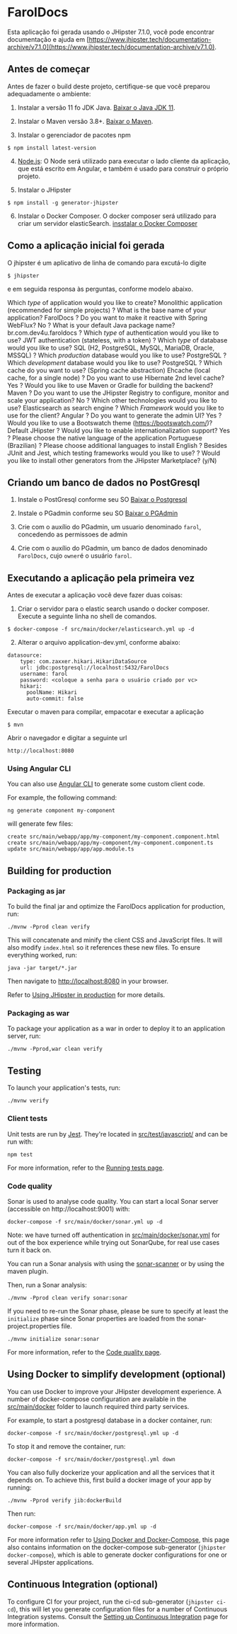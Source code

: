 # FarolDocs

Esta aplicação foi gerada usando o JHipster 7.1.0, você pode encontrar documentação e ajuda em [https://www.jhipster.tech/documentation-archive/v7.1.0](https://www.jhipster.tech/documentation-archive/v7.1.0).

## Antes de começar

Antes de fazer o build deste projeto, certifique-se que você preparou adequadamente o ambiente:

1. Instalar a versão 11 fo JDK Java. [Baixar o Java JDK 11](https://www.oracle.com/br/java/technologies/javase-jdk11-downloads.html).

2. Instalar o Maven versão 3.8+. [Baixar o Maven](https://maven.apache.org/download.cgi).
3. Instalar o gerenciador de pacotes npm 

```
$ npm install latest-version
```

4. [Node.js](https://nodejs.org/en/): O Node será utilizado para executar o lado cliente da aplicação, que está escrito em Angular, e também é usado para construir o próprio projeto.    


5. Instalar o JHipster

```
$ npm install -g generator-jhipster
```

6. Instalar o Docker Composer. O docker composer será utilizado para criar um servidor elasticSearch. [insstalar o Docker Composer](https://docs.docker.com/)


## Como a aplicação inicial foi gerada

O jhipster é um aplicativo de linha de comando para excutá-lo digite 

```
$ jhipster
```
e em seguida responsa às perguntas, conforme modelo abaixo.

 Which *type* of application would you like to create? Monolithic application (recommended for simple projects)
? What is the base name of your application? FarolDocs
? Do you want to make it reactive with Spring WebFlux? No
? What is your default Java package name? br.com.dev4u.faroldocs
? Which *type* of authentication would you like to use? JWT authentication (stateless, with a token)
? Which *type* of database would you like to use? SQL (H2, PostgreSQL, MySQL, MariaDB, Oracle, MSSQL)
? Which *production* database would you like to use? PostgreSQL
? Which *development* database would you like to use? PostgreSQL
? Which cache do you want to use? (Spring cache abstraction) Ehcache (local cache, for a single node)
? Do you want to use Hibernate 2nd level cache? Yes
? Would you like to use Maven or Gradle for building the backend? Maven
? Do you want to use the JHipster Registry to configure, monitor and scale your application? No
? Which other technologies would you like to use? Elasticsearch as search engine
? Which *Framework* would you like to use for the client? Angular
? Do you want to generate the admin UI? Yes
? Would you like to use a Bootswatch theme (https://bootswatch.com/)? Default JHipster
? Would you like to enable internationalization support? Yes
? Please choose the native language of the application Portuguese (Brazilian)
? Please choose additional languages to install English
? Besides JUnit and Jest, which testing frameworks would you like to use? 
? Would you like to install other generators from the JHipster Marketplace? (y/N) 


## Criando um banco de dados no PostGresql

1. Instale o PostGresql conforme seu SO [Baixar o Postgresql](https://www.postgresql.org/download/)

2. Instale o PGadmin conforme seu SO [Baixar o PGAdmin](https://www.pgadmin.org/download/)

3. Crie com o auxílio do PGadmin, um usuario denominado `farol`, concedendo as permissoes de admin

4. Crie com o auxílio do PGadmin, um banco de dados denominado `FarolDocs`, cujo `owner`é o usuário `farol`.

## Executando a aplicação pela primeira vez

Antes de executar a aplicação você deve fazer duas coisas:

1. Criar o servidor para o elastic search usando o docker composer. Execute a seguinte linha no shell de comandos. 

```
$ docker-compose -f src/main/docker/elasticsearch.yml up -d
```

2. Alterar o arquivo application-dev.yml, conforme abaixo:

```
datasource:
    type: com.zaxxer.hikari.HikariDataSource
    url: jdbc:postgresql://localhost:5432/FarolDocs
    username: farol
    password: <coloque a senha para o usuário criado por vc>
    hikari:
      poolName: Hikari
      auto-commit: false

```
Executar o maven para compilar, empacotar e executar a aplicação

```
$ mvn
```

Abrir o navegador e digitar a seguinte url

```
http://localhost:8080
```




### Using Angular CLI

You can also use [Angular CLI][] to generate some custom client code.

For example, the following command:

```
ng generate component my-component
```

will generate few files:

```
create src/main/webapp/app/my-component/my-component.component.html
create src/main/webapp/app/my-component/my-component.component.ts
update src/main/webapp/app/app.module.ts
```

## Building for production

### Packaging as jar

To build the final jar and optimize the FarolDocs application for production, run:

```
./mvnw -Pprod clean verify
```

This will concatenate and minify the client CSS and JavaScript files. It will also modify `index.html` so it references these new files.
To ensure everything worked, run:

```
java -jar target/*.jar
```

Then navigate to [http://localhost:8080](http://localhost:8080) in your browser.

Refer to [Using JHipster in production][] for more details.

### Packaging as war

To package your application as a war in order to deploy it to an application server, run:

```
./mvnw -Pprod,war clean verify
```

## Testing

To launch your application's tests, run:

```
./mvnw verify
```

### Client tests

Unit tests are run by [Jest][]. They're located in [src/test/javascript/](src/test/javascript/) and can be run with:

```
npm test
```

For more information, refer to the [Running tests page][].

### Code quality

Sonar is used to analyse code quality. You can start a local Sonar server (accessible on http://localhost:9001) with:

```
docker-compose -f src/main/docker/sonar.yml up -d
```

Note: we have turned off authentication in [src/main/docker/sonar.yml](src/main/docker/sonar.yml) for out of the box experience while trying out SonarQube, for real use cases turn it back on.

You can run a Sonar analysis with using the [sonar-scanner](https://docs.sonarqube.org/display/SCAN/Analyzing+with+SonarQube+Scanner) or by using the maven plugin.

Then, run a Sonar analysis:

```
./mvnw -Pprod clean verify sonar:sonar
```

If you need to re-run the Sonar phase, please be sure to specify at least the `initialize` phase since Sonar properties are loaded from the sonar-project.properties file.

```
./mvnw initialize sonar:sonar
```

For more information, refer to the [Code quality page][].

## Using Docker to simplify development (optional)

You can use Docker to improve your JHipster development experience. A number of docker-compose configuration are available in the [src/main/docker](src/main/docker) folder to launch required third party services.

For example, to start a postgresql database in a docker container, run:

```
docker-compose -f src/main/docker/postgresql.yml up -d
```

To stop it and remove the container, run:

```
docker-compose -f src/main/docker/postgresql.yml down
```

You can also fully dockerize your application and all the services that it depends on.
To achieve this, first build a docker image of your app by running:

```
./mvnw -Pprod verify jib:dockerBuild
```

Then run:

```
docker-compose -f src/main/docker/app.yml up -d
```

For more information refer to [Using Docker and Docker-Compose][], this page also contains information on the docker-compose sub-generator (`jhipster docker-compose`), which is able to generate docker configurations for one or several JHipster applications.

## Continuous Integration (optional)

To configure CI for your project, run the ci-cd sub-generator (`jhipster ci-cd`), this will let you generate configuration files for a number of Continuous Integration systems. Consult the [Setting up Continuous Integration][] page for more information.

[jhipster homepage and latest documentation]: https://www.jhipster.tech
[jhipster 7.1.0 archive]: https://www.jhipster.tech/documentation-archive/v7.1.0
[using jhipster in development]: https://www.jhipster.tech/documentation-archive/v7.1.0/development/
[using docker and docker-compose]: https://www.jhipster.tech/documentation-archive/v7.1.0/docker-compose
[using jhipster in production]: https://www.jhipster.tech/documentation-archive/v7.1.0/production/
[running tests page]: https://www.jhipster.tech/documentation-archive/v7.1.0/running-tests/
[code quality page]: https://www.jhipster.tech/documentation-archive/v7.1.0/code-quality/
[setting up continuous integration]: https://www.jhipster.tech/documentation-archive/v7.1.0/setting-up-ci/
[node.js]: https://nodejs.org/
[webpack]: https://webpack.github.io/
[angular cli]: https://cli.angular.io/
[browsersync]: https://www.browsersync.io/
[jest]: https://facebook.github.io/jest/
[jasmine]: https://jasmine.github.io/2.0/introduction.html
[leaflet]: https://leafletjs.com/
[definitelytyped]: https://definitelytyped.org/
